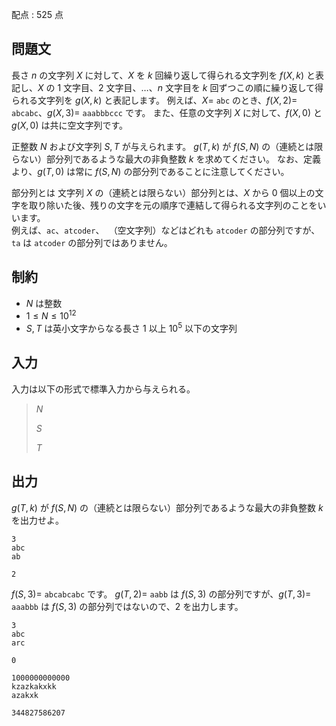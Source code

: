 配点 : $525$ 点

## 問題文

長さ $n$ の文字列 $X$ に対して、$X$ を $k$ 回繰り返して得られる文字列を $f(X,k)$ と表記し、$X$ の $1$ 文字目、$2$ 文字目、$\dots$、$n$ 文字目を $k$ 回ずつこの順に繰り返して得られる文字列を $g(X,k)$ と表記します。
例えば、$X=$ `abc` のとき、$f(X,2)=$ `abcabc`、$g(X,3)=$ `aaabbbccc` です。
また、任意の文字列 $X$ に対して、$f(X,0)$ と $g(X,0)$ は共に空文字列です。

正整数 $N$ および文字列 $S,T$ が与えられます。
$g(T,k)$ が $f(S,N)$ の（連続とは限らない）部分列であるような最大の非負整数 $k$ を求めてください。
なお、定義より、$g(T,0)$ は常に $f(S,N)$ の部分列であることに注意してください。

部分列とは
文字列 $X$ の（連続とは限らない）部分列とは、$X$ から $0$ 個以上の文字を取り除いた後、残りの文字を元の順序で連結して得られる文字列のことをいいます。  
例えば、`ac`、`atcoder`、` `（空文字列）などはどれも `atcoder` の部分列ですが、`ta` は `atcoder` の部分列ではありません。 

## 制約

- $N$ は整数
- $1\leq N\leq 10^{12}$
- $S, T$ は英小文字からなる長さ $1$ 以上 $10^5$ 以下の文字列

## 入力

入力は以下の形式で標準入力から与えられる。

> $N$
> 
> $S$
> 
> $T$

## 出力

$g(T,k)$ が $f(S,N)$ の（連続とは限らない）部分列であるような最大の非負整数 $k$ を出力せよ。

```input1
3
abc
ab
```

```output1
2
```

$f(S,3)=$ `abcabcabc` です。
$g(T,2)=$ `aabb` は $f(S,3)$ の部分列ですが、$g(T,3)=$ `aaabbb` は $f(S,3)$ の部分列ではないので、$2$ を出力します。

```input2
3
abc
arc
```

```output2
0
```

```input3
1000000000000
kzazkakxkk
azakxk
```

```output3
344827586207
```